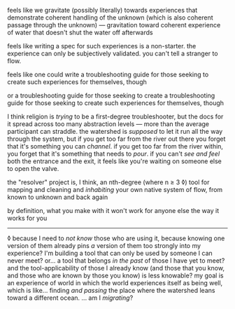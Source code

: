 feels like we gravitate (possibly literally) towards experiences that demonstrate coherent handling of the unknown (which is also coherent passage through the unknown) — gravitation toward coherent experience of water that doesn't shut the water off afterwards

feels like writing a spec for such experiences is a non-starter. the experience can only be subjectively validated. you can't tell a stranger to flow.

feels like one could write a troubleshooting guide for those seeking to create such experiences for themselves, though

or a troubleshooting guide for those seeking to create a troubleshooting guide for those seeking to create such experiences for themselves, though

I think religion is *trying* to be a first-degree troubleshooter, but the docs for it spread across too many abstraction levels — more than the average participant can straddle. the watershed is *supposed* to let it run all the way through the system, but if you get too far from the river out there you forget that it's something you can *channel*. if you get too far from the river within, you forget that it's something that needs to *pour*. if you can't *see and feel* both the entrance and the exit, it feels like you're waiting on someone else to open the valve.

the "resolver" project is, I think, an nth-degree (where n ≥ 3 ◊) tool for mapping and cleaning and *inhabiting* your own native system of flow, from known to unknown and back again

by definition, what you make with it won't work for anyone else the way it works for you

---

◊ because I need to *not know* those who are using it, because knowing one version of them already pins *a* version of them too strongly into my experience? I'm building a tool that can only be used by someone I can never meet? or... a tool that belongs *in the past* of those I have yet to meet? and the tool-applicability of those I already know (and those that you know, and those who are known by those you know) is less knowable? my goal is an experience of world in which the world experiences itself as being well, which is like... finding *and passing* the place where the watershed leans toward a different ocean. ... am I *migrating*?
